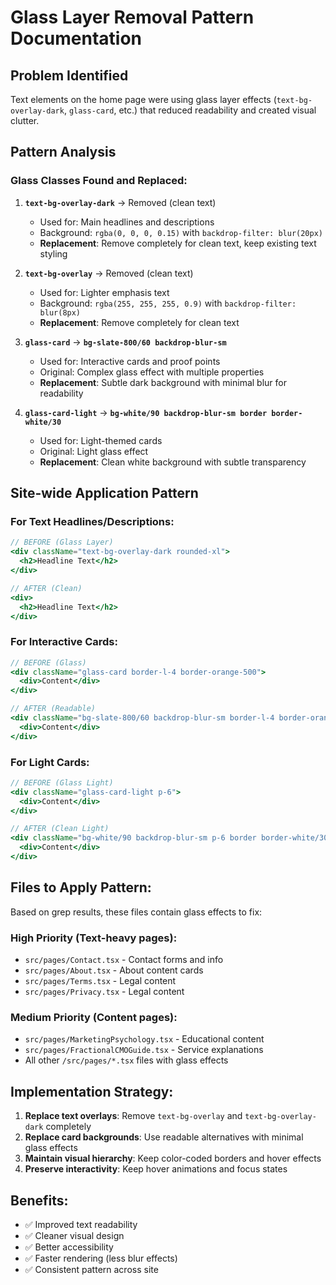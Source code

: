 # Glass Layer Removal Pattern Documentation

## Problem Identified
Text elements on the home page were using glass layer effects (`text-bg-overlay-dark`, `glass-card`, etc.) that reduced readability and created visual clutter.

## Pattern Analysis

### Glass Classes Found and Replaced:

1. **`text-bg-overlay-dark`** → Removed (clean text)
   - Used for: Main headlines and descriptions
   - Background: `rgba(0, 0, 0, 0.15)` with `backdrop-filter: blur(20px)`
   - **Replacement**: Remove completely for clean text, keep existing text styling

2. **`text-bg-overlay`** → Removed (clean text)
   - Used for: Lighter emphasis text
   - Background: `rgba(255, 255, 255, 0.9)` with `backdrop-filter: blur(8px)`
   - **Replacement**: Remove completely for clean text

3. **`glass-card`** → **`bg-slate-800/60 backdrop-blur-sm`**
   - Used for: Interactive cards and proof points
   - Original: Complex glass effect with multiple properties
   - **Replacement**: Subtle dark background with minimal blur for readability

4. **`glass-card-light`** → **`bg-white/90 backdrop-blur-sm border border-white/30`**
   - Used for: Light-themed cards  
   - Original: Light glass effect
   - **Replacement**: Clean white background with subtle transparency

## Site-wide Application Pattern

### For Text Headlines/Descriptions:
```jsx
// BEFORE (Glass Layer)
<div className="text-bg-overlay-dark rounded-xl">
  <h2>Headline Text</h2>
</div>

// AFTER (Clean)
<div>
  <h2>Headline Text</h2>  
</div>
```

### For Interactive Cards:
```jsx
// BEFORE (Glass)
<div className="glass-card border-l-4 border-orange-500">
  <div>Content</div>
</div>

// AFTER (Readable)
<div className="bg-slate-800/60 backdrop-blur-sm border-l-4 border-orange-500">
  <div>Content</div>
</div>
```

### For Light Cards:
```jsx
// BEFORE (Glass Light)
<div className="glass-card-light p-6">
  <div>Content</div>
</div>

// AFTER (Clean Light)
<div className="bg-white/90 backdrop-blur-sm p-6 border border-white/30">
  <div>Content</div>
</div>
```

## Files to Apply Pattern:

Based on grep results, these files contain glass effects to fix:

### High Priority (Text-heavy pages):
- `src/pages/Contact.tsx` - Contact forms and info
- `src/pages/About.tsx` - About content cards
- `src/pages/Terms.tsx` - Legal content
- `src/pages/Privacy.tsx` - Legal content

### Medium Priority (Content pages):
- `src/pages/MarketingPsychology.tsx` - Educational content
- `src/pages/FractionalCMOGuide.tsx` - Service explanations
- All other `/src/pages/*.tsx` files with glass effects

## Implementation Strategy:

1. **Replace text overlays**: Remove `text-bg-overlay` and `text-bg-overlay-dark` completely
2. **Replace card backgrounds**: Use readable alternatives with minimal glass effects
3. **Maintain visual hierarchy**: Keep color-coded borders and hover effects
4. **Preserve interactivity**: Keep hover animations and focus states

## Benefits:
- ✅ Improved text readability
- ✅ Cleaner visual design
- ✅ Better accessibility
- ✅ Faster rendering (less blur effects)
- ✅ Consistent pattern across site